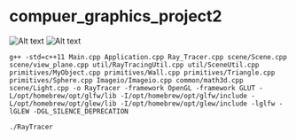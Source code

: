 # compuer_graphics_project2

![Alt text](./assets/Screenshot%202024-11-08%20at%2011.26.02 AM.png)
![Alt text](./assets/Screenshot%202024-11-08%20at%2011.00.13 AM.png)

`g++ -std=c++11 Main.cpp Application.cpp Ray_Tracer.cpp scene/Scene.cpp scene/view_plane.cpp util/RayTracingUtil.cpp util/SceneUtil.cpp primitives/MyObject.cpp primitives/Wall.cpp primitives/Triangle.cpp primitives/Sphere.cpp Imageio/Imageio.cpp common/math3d.cpp scene/Light.cpp -o RayTracer -framework OpenGL -framework GLUT -L/opt/homebrew/opt/glfw/lib -I/opt/homebrew/opt/glfw/include -L/opt/homebrew/opt/glew/lib -I/opt/homebrew/opt/glew/include -lglfw -lGLEW -DGL_SILENCE_DEPRECATION`

`./RayTracer`
